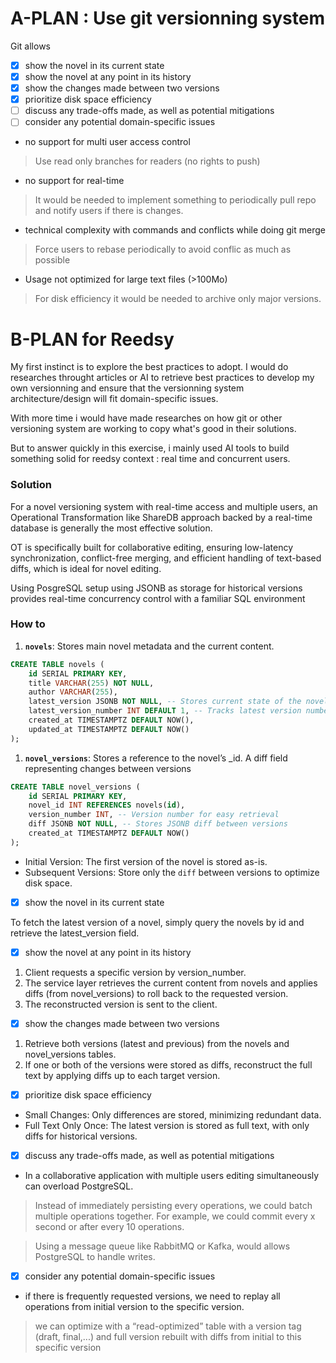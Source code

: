 # A-PLAN : Use git versionning system

Git allows 
- [x] show the novel in its current state
- [x] show the novel at any point in its history
- [x] show the changes made between two versions
- [x] prioritize disk space efficiency
- [ ] discuss any trade-offs made, as well as potential mitigations
- [ ] consider any potential domain-specific issues
  
- no support for multi user access control
> Use read only branches for readers (no rights to push)
- no support for real-time
> It would be needed to implement something to periodically pull repo and notify users if there is changes.
- technical complexity with commands and conflicts while doing git merge
> Force users to rebase periodically to avoid conflic as much as possible

- Usage not optimized for large text files (>100Mo)
> For disk efficiency it would be needed to archive only major versions.

# B-PLAN for Reedsy

My first instinct is to explore the best practices to adopt. I would do researches throught articles or AI to retrieve best practices to develop my own versionning and ensure that the versionning system architecture/design will fit domain-specific issues.

With more time i would have made researches on how git or other versioning system are working to copy what's good in their solutions. 

But to answer quickly in this exercise, i mainly used AI tools to build something solid for reedsy context : real time and concurrent users.


### Solution
For a novel versioning system with real-time access and multiple users, an Operational Transformation  like ShareDB approach backed by a real-time database is generally the most effective solution. 

OT is specifically built for collaborative editing, ensuring low-latency synchronization, conflict-free merging, and efficient handling of text-based diffs, which is ideal for novel editing.

Using PosgreSQL setup using JSONB as storage for historical versions provides real-time concurrency control with a familiar SQL environment

### How to

1. **`novels`**: Stores main novel metadata and the current content.


```sql
CREATE TABLE novels (
    id SERIAL PRIMARY KEY,
    title VARCHAR(255) NOT NULL,
    author VARCHAR(255),
    latest_version JSONB NOT NULL, -- Stores current state of the novel
    latest_version_number INT DEFAULT 1, -- Tracks latest version number
    created_at TIMESTAMPTZ DEFAULT NOW(),
    updated_at TIMESTAMPTZ DEFAULT NOW()
);

```

1. **`novel_versions`**: Stores a reference to the novel’s _id. A diff field representing changes between versions

```sql
CREATE TABLE novel_versions (
    id SERIAL PRIMARY KEY,
    novel_id INT REFERENCES novels(id),
    version_number INT, -- Version number for easy retrieval
    diff JSONB NOT NULL, -- Stores JSONB diff between versions
    created_at TIMESTAMPTZ DEFAULT NOW()
);
```

- Initial Version: The first version of the novel is stored as-is.
- Subsequent Versions: Store only the `diff` between versions to optimize disk space.

- [x] show the novel in its current state

To fetch the latest version of a novel, simply query the novels by id and retrieve the latest_version field.

- [x] show the novel at any point in its history

1. Client requests a specific version by version_number.
2. The service layer retrieves the current content from novels and applies diffs (from novel_versions) to roll back to the requested version.
3. The reconstructed version is sent to the client.

- [x] show the changes made between two versions

1. Retrieve both versions (latest and previous) from the novels and novel_versions tables.
2. If one or both of the versions were stored as diffs, reconstruct the full text by applying diffs up to each target version.

- [x] prioritize disk space efficiency

- Small Changes: Only differences are stored, minimizing redundant data.
- Full Text Only Once: The latest version is stored as full text, with only diffs for historical versions.


- [x] discuss any trade-offs made, as well as potential mitigations

- In a collaborative application with multiple users editing simultaneously can overload PostgreSQL.
> Instead of immediately persisting every operations, we could batch multiple operations together. For example, we could commit every x second or after every 10 operations.

> Using a message queue like RabbitMQ or Kafka, would allows PostgreSQL to handle writes.


- [x] consider any potential domain-specific issues

- if there is frequently requested versions, we need to replay all operations from initial version to the specific version.
> we can optimize with a “read-optimized” table with a version tag (draft, final,...) and full version rebuilt with diffs from initial to this specific version


